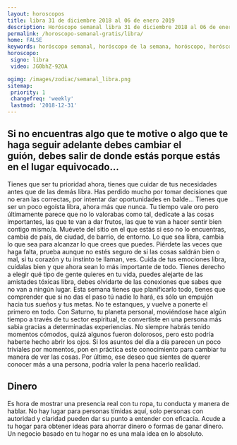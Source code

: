```yaml
---
layout: horoscopos
title: libra 31 de diciembre 2018 al 06 de enero 2019 
description: Horóscopo semanal libra 31 de diciembre 2018 al 06 de enero 2019. Si no encuentras algo que te motive o algo que te haga seguir adelante debes cambiar el guión, debes salir de donde estás porque estás en el lugar equivocado…
permalink: /horoscopo-semanal-gratis/libra/
home: FALSE
keywords: horóscopo semanal, horóscopo de la semana, horóscopo, horóscopo gratis,horóscopos, horóscopo esperanza gracia, horoscopos libra la semana, horóscopos gratis, Tarot, Astrologia, Zodíaco, libra, horoscopo gratis, semanal
horoscopo:
 signo: libra
 video: JG0bhZ-92OA

ogimg: /images/zodiac/semanal_libra.png
sitemap:
 priority: 1
 changefreq: 'weekly'
 lastmod: '2018-12-31'
---
```




## Si no encuentras algo que te motive o algo que te haga seguir adelante debes cambiar el guión, debes salir de donde estás porque estás en el lugar equivocado…

Tienes que ser tu prioridad ahora, tienes que cuidar de tus necesidades antes que de las demás libra. Has perdido mucho por tomar decisiones que no eran las correctas, por intentar dar oportunidades en balde… Tienes que ser un poco egoísta libra, ahora más que nunca. Tu tiempo vale oro pero últimamente parece que no lo valorabas como tal, dedícate a las cosas importantes, las que te van a dar frutos, las que te van a hacer sentir bien contigo mismo/a. Muévete del sitio en el que estás si eso no lo encuentras, cambia de país, de ciudad, de barrio, de entorno. Lo que sea libra, cambia lo que sea para alcanzar lo que crees que puedes. Piérdete las veces que haga falta, prueba aunque no estés seguro de si las cosas saldrán bien o mal, si tu corazón y tu instinto te llaman, ves. Cuida de tus emociones libra, cuídalas bien y que ahora sean lo más importante de todo. Tienes derecho a elegir qué tipo de gente quieres en tu vida, puedes alejarte de las amistades tóxicas libra, debes olvidarte de las conexiones que sabes que no van a ningún lugar. Esta semana tienes que planificarlo todo, tienes que comprender que si no das el paso tú nadie lo hará, es sólo un empujón hacia tus sueños y tus metas. No te estanques, y vuelve a ponerte el primero en todo.
Con Saturno, tu planeta personal, moviéndose hace algún tiempo a través de tu sector espiritual, te convertiste en una persona más sabia gracias a determinadas experiencias. No siempre habrás tenido momentos cómodos, quizá algunos fueron dolorosos, pero esto podría haberte hecho abrir los ojos. Si los asuntos del día a día parecen un poco triviales por momentos, pon en práctica este conocimiento para cambiar tu manera de ver las cosas. Por último, ese deseo que sientes de querer conocer más a una persona, podría valer la pena hacerlo realidad.

## Dinero

Es hora de mostrar una presencia real con tu ropa, tu conducta y manera de hablar. No hay lugar para personas tímidas aquí, solo personas con autoridad y claridad pueden dar su punto a entender con eficacia. Acude a tu hogar para obtener ideas para ahorrar dinero o formas de ganar dinero. Un negocio basado en tu hogar no es una mala idea en lo absoluto.